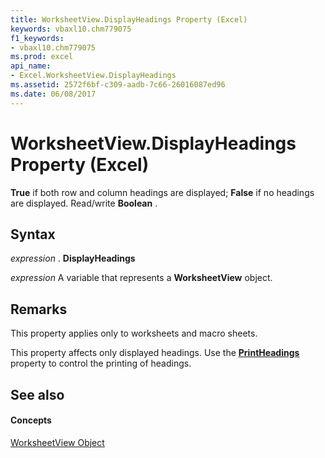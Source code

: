 ```yaml
---
title: WorksheetView.DisplayHeadings Property (Excel)
keywords: vbaxl10.chm779075
f1_keywords:
- vbaxl10.chm779075
ms.prod: excel
api_name:
- Excel.WorksheetView.DisplayHeadings
ms.assetid: 2572f6bf-c309-aadb-7c66-26016087ed96
ms.date: 06/08/2017
---
```



# WorksheetView.DisplayHeadings Property (Excel)

 **True** if both row and column headings are displayed; **False** if no headings are displayed. Read/write **Boolean** .


## Syntax

 _expression_ . **DisplayHeadings**

 _expression_ A variable that represents a **WorksheetView** object.


## Remarks

This property applies only to worksheets and macro sheets.

This property affects only displayed headings. Use the  **[PrintHeadings](pagesetup-printheadings-property-excel.md)** property to control the printing of headings.


## See also


#### Concepts


[WorksheetView Object](worksheetview-object-excel.md)

